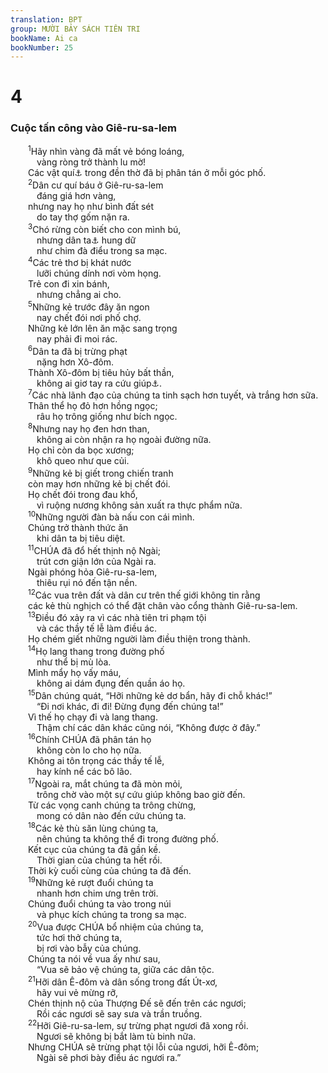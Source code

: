 ```yaml
---
translation: BPT
group: MƯỜI BẢY SÁCH TIÊN TRI
bookName: Ai ca 
bookNumber: 25
---
```


<div class="title"><h1>4</h1><h3>Cuộc tấn công vào Giê-ru-sa-lem</h3></div>
<span class="verse ca_4_1">  <sup>1</sup>Hãy nhìn vàng đã mất vẻ bóng loáng,<br/>   vàng ròng trở thành lu mờ!<br/>  Các vật quí<a data-toggle="tooltip" data-placement="bottom" title="Hay “đồ trang sức.” Nghĩa của từ ngữ nầy trong tiếng Hê-bơ-rơ không rõ ràng.">⚓</a> trong đền thờ đã bị phân tán ở mỗi góc phố.<br/></span>
<span class="verse ca_4_2">  <sup>2</sup>Dân cư quí báu ở Giê-ru-sa-lem<br/>   đáng giá hơn vàng,<br/>  nhưng nay họ như bình đất sét<br/>   do tay thợ gốm nặn ra.<br/></span>
<span class="verse ca_4_3">  <sup>3</sup>Chó rừng còn biết cho con mình bú,<br/>   nhưng dân ta<a data-toggle="tooltip" data-placement="bottom" title="Nguyên văn, “con gái của dân ta.”">⚓</a> hung dữ<br/>   như chim đà điểu trong sa mạc.<br/></span>
<span class="verse ca_4_4">  <sup>4</sup>Các trẻ thơ bị khát nước<br/>   lưỡi chúng dính nơi vòm họng.<br/>  Trẻ con đi xin bánh,<br/>   nhưng chẳng ai cho.<br/></span>
<span class="verse ca_4_5">  <sup>5</sup>Những kẻ trước đây ăn ngon<br/>   nay chết đói nơi phố chợ.<br/>  Những kẻ lớn lên ăn mặc sang trọng<br/>   nay phải đi moi rác.<br/></span>
<span class="verse ca_4_6">  <sup>6</sup>Dân ta đã bị trừng phạt<br/>   nặng hơn Xô-đôm.<br/>  Thành Xô-đôm bị tiêu hủy bất thần,<br/>   không ai giơ tay ra cứu giúp<a data-toggle="tooltip" data-placement="bottom" title="Hay “mà không do tay người.”">⚓</a>.<br/></span>
<span class="verse ca_4_7">  <sup>7</sup>Các nhà lãnh đạo của chúng ta tinh sạch hơn tuyết, và trắng hơn sữa.<br/>  Thân thể họ đỏ hơn hồng ngọc;<br/>   râu họ trông giống như bích ngọc.<br/></span>
<span class="verse ca_4_8">  <sup>8</sup>Nhưng nay họ đen hơn than,<br/>   không ai còn nhận ra họ ngoài đường nữa.<br/>  Họ chỉ còn da bọc xương;<br/>   khô queo như que củi.<br/></span>
<span class="verse ca_4_9">  <sup>9</sup>Những kẻ bị giết trong chiến tranh<br/>  còn may hơn những kẻ bị chết đói.<br/>  Họ chết đói trong đau khổ,<br/>   vì ruộng nương không sản xuất ra thực phẩm nữa.<br/></span>
<span class="verse ca_4_10">  <sup>10</sup>Những người đàn bà nấu con cái mình.<br/>  Chúng trở thành thức ăn<br/>   khi dân ta bị tiêu diệt.<br/></span>
<span class="verse ca_4_11">  <sup>11</sup>CHÚA đã đổ hết thịnh nộ Ngài;<br/>   trút cơn giận lớn của Ngài ra.<br/>  Ngài phóng hỏa Giê-ru-sa-lem,<br/>   thiêu rụi nó đến tận nền.<br/></span>
<span class="verse ca_4_12">  <sup>12</sup>Các vua trên đất và dân cư trên thế giới không tin rằng<br/>  các kẻ thù nghịch có thể đặt chân vào cổng thành Giê-ru-sa-lem.<br/></span>
<span class="verse ca_4_13">  <sup>13</sup>Điều đó xảy ra vì các nhà tiên tri phạm tội<br/>   và các thầy tế lễ làm điều ác.<br/>  Họ chém giết những người làm điều thiện trong thành.<br/></span>
<span class="verse ca_4_14">  <sup>14</sup>Họ lang thang trong đường phố<br/>   như thể bị mù lòa.<br/>  Mình mẩy họ vấy máu,<br/>   không ai dám đụng đến quần áo họ.<br/></span>
<span class="verse ca_4_15">  <sup>15</sup>Dân chúng quát, “Hỡi những kẻ dơ bẩn, hãy đi chỗ khác!”<br/>   “Đi nơi khác, đi đi! Đừng đụng đến chúng ta!”<br/>  Vì thế họ chạy đi và lang thang.<br/>   Thậm chí các dân khác cũng nói, “Không được ở đây.”<br/></span>
<span class="verse ca_4_16">  <sup>16</sup>Chính CHÚA đã phân tán họ<br/>   không còn lo cho họ nữa.<br/>  Không ai tôn trọng các thầy tế lễ,<br/>   hay kính nể các bô lão.<br/></span>
<span class="verse ca_4_17">  <sup>17</sup>Ngoài ra, mắt chúng ta đã mòn mỏi,<br/>   trông chờ vào một sự cứu giúp không bao giờ đến.<br/>  Từ các vọng canh chúng ta trông chừng,<br/>   mong có dân nào đến cứu chúng ta.<br/></span>
<span class="verse ca_4_18">  <sup>18</sup>Các kẻ thù săn lùng chúng ta,<br/>   nên chúng ta không thể đi trong đường phố.<br/>  Kết cục của chúng ta đã gần kề.<br/>   Thời gian của chúng ta hết rồi.<br/>  Thời kỳ cuối cùng của chúng ta đã đến.<br/></span>
<span class="verse ca_4_19">  <sup>19</sup>Những kẻ rượt đuổi chúng ta<br/>   nhanh hơn chim ưng trên trời.<br/>  Chúng đuổi chúng ta vào trong núi<br/>   và phục kích chúng ta trong sa mạc.<br/></span>
<span class="verse ca_4_20">  <sup>20</sup>Vua được CHÚA bổ nhiệm của chúng ta,<br/>   tức hơi thở chúng ta,<br/>   bị rơi vào bẫy của chúng.<br/>  Chúng ta nói về vua ấy như sau,<br/>   “Vua sẽ bảo vệ chúng ta, giữa các dân tộc.<br/></span>
<span class="verse ca_4_21">  <sup>21</sup>Hỡi dân Ê-đôm và dân sống trong đất Út-xơ,<br/>   hãy vui vẻ mừng rỡ,<br/>  Chén thịnh nộ của Thượng Đế sẽ đến trên các ngươi;<br/>   Rồi các ngươi sẽ say sưa và trần truồng.<br/></span>
<span class="verse ca_4_22">  <sup>22</sup>Hỡi Giê-ru-sa-lem, sự trừng phạt ngươi đã xong rồi.<br/>   Ngươi sẽ không bị bắt làm tù binh nữa.<br/>  Nhưng CHÚA sẽ trừng phạt tội lỗi của ngươi, hỡi Ê-đôm;<br/>   Ngài sẽ phơi bày điều ác ngươi ra.”<br/></span>
